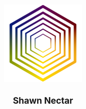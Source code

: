 <p align="center">
<img src="nectar_logo_transparent-01.png" alt="Alt text" width="250"/>
</p>

<h1 align="center">Shawn Nectar</h1>
